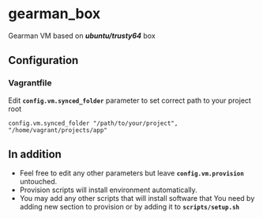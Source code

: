 # gearman_box
Gearman VM based on **_ubuntu/trusty64_** box

## Configuration

### Vagrantfile
Edit **`config.vm.synced_folder`** parameter to set correct path to your project root

```
config.vm.synced_folder "/path/to/your/project", "/home/vagrant/projects/app"
```

## In addition

* Feel free to edit any other parameters but leave **`config.vm.provision`** untouched.
* Provision scripts will install environment automatically.
* You may add any other scripts that will install software that You need by adding new section to provision or by adding it to **`scripts/setup.sh`**

